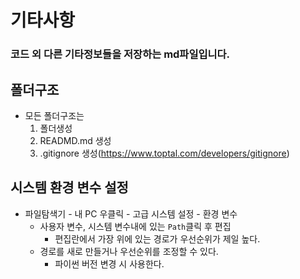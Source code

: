 # 기타사항

### 코드 외 다른 기타정보들을 저장하는 md파일입니다.



## 폴더구조

- 모든 폴더구조는
  1. 폴더생성
  2. READMD.md 생성
  3. .gitignore 생성(https://www.toptal.com/developers/gitignore)



## 시스템 환경 변수 설정

- 파일탐색기 - 내 PC 우클릭 - 고급 시스템 설정 - 환경 변수
  - 사용자 변수, 시스템 변수내에 있는 `Path`클릭 후 편집
    - 편집란에서 가장 위에 있는 경로가 우선순위가 제일 높다.
  - 경로를 새로 만들거나 우선순위를 조정할 수 있다.
    - 파이썬 버전 변경 시 사용한다.



